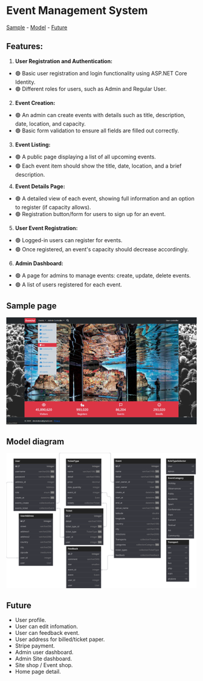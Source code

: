 # Event Management System
[Sample](#Sample-page) - [Model](#Model-diagram) - [Future](#Future)
## Features:
1. **User Registration and Authentication:** 
  - 🟢 Basic user registration and login functionality using ASP.NET Core Identity.
  - 🟢 Different roles for users, such as Admin and Regular User.
2. **Event Creation:** 
  - 🟢 An admin can create events with details such as title, description, date, location, and capacity.
  - 🟢 Basic form validation to ensure all fields are filled out correctly.
3. **Event Listing:** 
  - 🟢 A public page displaying a list of all upcoming events.
  - 🟢 Each event item should show the title, date, location, and a brief description.
4. **Event Details Page:** 
  - 🟢 A detailed view of each event, showing full information and an option to register (if capacity allows).
  - 🟢 Registration button/form for users to sign up for an event.
5. **User Event Registration:** 
  - 🟢 Logged-in users can register for events.
  - 🟢 Once registered, an event's capacity should decrease accordingly.
6. **Admin Dashboard:** 
  - 🟢 A page for admins to manage events: create, update, delete events.
  - 🟢 A list of users registered for each event.

## Sample page
<img src="EventManagementSystem/wwwroot/imgs/interface_1.png" alt="Alt text" />

## Model diagram
![Alt text](EventManagementSystem/wwwroot/imgs/Mini%20Event%20(1).svg)

## Future
 - User profile.
 - User can edit infomation.
 - User can feedback event.
 - User address for billed/ticket paper. 
 - Stripe payment.
 - Admin user dashboard.
 - Admin Site dashboard.
 - Site shop / Event shop.
 - Home page detail.
<!-- <img src="EventManagementSystem/wwwroot/imgs/Event.png" alt="Alt text" /> --!>
